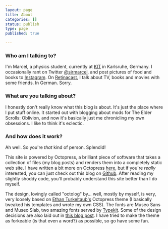 ```yaml
---
layout: page
title: About
categories: []
status: publish
type: page
published: true

---
```

 
### Who am I talking to?

I'm Marcel, a physics student, currently at [KIT](http://kit.edu) in Karlsruhe, Germany. I occasionally rant on Twitter [@sirmarcel](http://twitter.com/sirmarcel), and post pictures of food and books to [Instagram](https://instagram.com/sirmarcel). On [Retinacast](http://retinacast.de), I talk about TV, books and movies with some friends. In German. Sorry.

### What are you talking about?

I honestly don't really know what this blog is about. It's just the place where I put stuff online. It started out with blogging about mods for The Elder Scrolls: Oblivion, and now it's basically just me chronicling my own obsessions. I like to think it's eclectic.

### And how does it work?

Ah well. So you're *that* kind of person. Splendid!

This site is powered by Octopress, a brilliant piece of software that takes a collection of files (my blog posts) and renders them into a completely static web site. I have written a bit more on Octopress [here](/post/greeting-the-kraken), but if you're *really* interested, you can just check out this blog on [Github](https://github.com/sirmarcel/octolog). After reading my slightly shoddy code, you'll probably understand this site better than I do myself.

The design, lovingly called "octolog" by… well, mostly by myself, is very, very loosely based on [Ethan Turkeltaub's](http://ethan.heroku.com/) Octopress theme (I basically tweaked his templates and wrote my own CSS). The fonts are Museo Sans and Museo Slab, two amazing fonts served by [Typekit](http://typekit.com). Some of the design decisions are also laid out in [this blog post](/post/greeting-the-kraken). I have tried to make the theme as forkeable (is that even a word?) as possible, so go have some fun.